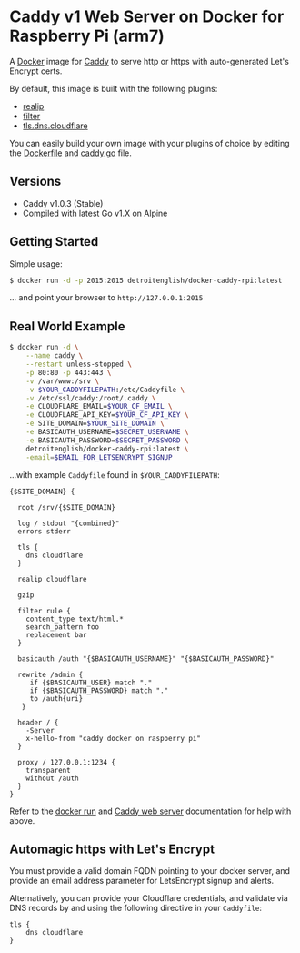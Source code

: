 # Caddy v1 Web Server on Docker for Raspberry Pi (arm7)

A [Docker](http://docker.com) image for [Caddy](http://caddyserver.com) to serve
http or https with auto-generated Let's Encrypt certs.

By default, this image is built with the following plugins:
-  [realip](http://caddyserver.com/docs/realip)
-  [filter](http://caddyserver.com/docs/filter)
-  [tls.dns.cloudflare](https://caddyserver.com/docs/tls.dns.cloudflare)

You can easily build your own image with your plugins of choice by editing the [Dockerfile](./Dockerfile) and [caddy.go](/caddy.go) file.

## Versions
  - Caddy v1.0.3 (Stable)
  - Compiled with latest Go v1.X on Alpine

## Getting Started

Simple usage:

```sh
$ docker run -d -p 2015:2015 detroitenglish/docker-caddy-rpi:latest
```

... and point your browser to `http://127.0.0.1:2015`

## Real World Example

```sh
$ docker run -d \
    --name caddy \
    --restart unless-stopped \
    -p 80:80 -p 443:443 \
    -v /var/www:/srv \
    -v $YOUR_CADDYFILEPATH:/etc/Caddyfile \
    -v /etc/ssl/caddy:/root/.caddy \
    -e CLOUDFLARE_EMAIL=$YOUR_CF_EMAIL \
    -e CLOUDFLARE_API_KEY=$YOUR_CF_API_KEY \
    -e SITE_DOMAIN=$YOUR_SITE_DOMAIN \
    -e BASICAUTH_USERNAME=$SECRET_USERNAME \
    -e BASICAUTH_PASSWORD=$SECRET_PASSWORD \
    detroitenglish/docker-caddy-rpi:latest \
    -email=$EMAIL_FOR_LETSENCRYPT_SIGNUP
```

...with example `Caddyfile` found in `$YOUR_CADDYFILEPATH`:
```
{$SITE_DOMAIN} {

  root /srv/{$SITE_DOMAIN}

  log / stdout "{combined}"
  errors stderr

  tls {
    dns cloudflare
  }

  realip cloudflare

  gzip

  filter rule {
    content_type text/html.*
    search_pattern foo
    replacement bar
  }

  basicauth /auth "{$BASICAUTH_USERNAME}" "{$BASICAUTH_PASSWORD}"

  rewrite /admin {
     if {$BASICAUTH_USER} match "."
     if {$BASICAUTH_PASSWORD} match "."
     to /auth{uri}
   }

  header / {
    -Server
    x-hello-from "caddy docker on raspberry pi"
  }

  proxy / 127.0.0.1:1234 {
    transparent
    without /auth
  }
}
```

Refer to the [docker run](https://docs.docker.com/engine/reference/commandline/run/) and
[Caddy web server](https://caddyserver.com/v1/docs) documentation for help with above.

## Automagic https with Let's Encrypt

You must provide a valid domain FQDN pointing to your docker server, and provide
an email address parameter for LetsEncrypt signup and alerts.

Alternatively, you can provide your Cloudflare credentials, and validate via DNS records
by and using the following directive in your `Caddyfile`:

```
tls {
    dns cloudflare
}
```

